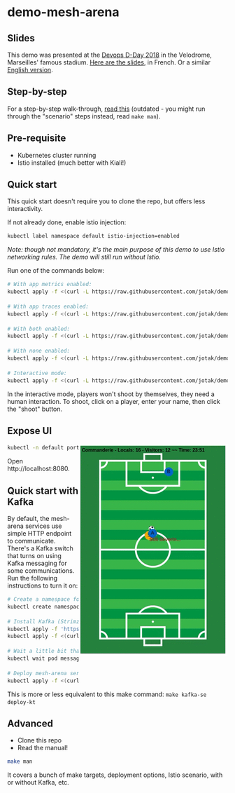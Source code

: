 # demo-mesh-arena

## Slides

This demo was presented at the [Devops D-Day 2018](https://www.youtube.com/watch?v=xRIKThyltno) in the Velodrome, Marseilles' famous stadium.
[Here are the slides](https://docs.google.com/presentation/d/1PzRD3BquEI3Al6y2_vSrZqUY0AlJF54_uuWYhr81t5g), in French. Or a similar [English version](https://docs.google.com/presentation/d/1WZDmIcfzKC9GMqz8Cvcb0_mJK_hIH-JxEDROZLnEnng).

## Step-by-step

For a step-by-step walk-through, [read this](./STEP-BY-STEP.md) (outdated - you might run through the "scenario" steps instead, read `make man`).

## Pre-requisite

- Kubernetes cluster running
- Istio installed (much better with Kiali!)

## Quick start

This quick start doesn't require you to clone the repo, but offers less interactivity.

If not already done, enable istio injection:
```bash
kubectl label namespace default istio-injection=enabled
```

*Note: though not mandatory, it's the main purpose of this demo to use Istio networking rules. The demo will still run without Istio.*

Run one of the commands below:

```bash
# With app metrics enabled:
kubectl apply -f <(curl -L https://raw.githubusercontent.com/jotak/demo-mesh-arena/zizou/quickstart-metrics.yml) -n default

# With app traces enabled:
kubectl apply -f <(curl -L https://raw.githubusercontent.com/jotak/demo-mesh-arena/zizou/quickstart-tracing.yml) -n default

# With both enabled:
kubectl apply -f <(curl -L https://raw.githubusercontent.com/jotak/demo-mesh-arena/zizou/quickstart-both.yml) -n default

# With none enabled:
kubectl apply -f <(curl -L https://raw.githubusercontent.com/jotak/demo-mesh-arena/zizou/quickstart-naked.yml) -n default

# Interactive mode:
kubectl apply -f <(curl -L https://raw.githubusercontent.com/jotak/demo-mesh-arena/zizou/quickstart-interactive.yml) -n default
```

In the interactive mode, players won't shoot by themselves, they need a human interaction. To shoot, click on a player, enter your name, then click the "shoot" button.

## Expose UI

<img align="right" src="doc-assets/preview.gif">

```bash
kubectl -n default port-forward svc/ui 8080:8080
```

Open http://localhost:8080.

## Quick start with Kafka

By default, the mesh-arena services use simple HTTP endpoint to communicate.
There's a Kafka switch that turns on using Kafka messaging for some communications.
Run the following instructions to turn it on: 

```bash
# Create a namespace for Kafka
kubectl create namespace kafka

# Install Kafka (Strimzi-powered)
kubectl apply -f 'https://strimzi.io/install/latest?namespace=kafka' -n kafka
kubectl apply -f <(curl -L https://raw.githubusercontent.com/jotak/demo-mesh-arena/zizou/k8s/strimzi.yml) -n kafka

# Wait a little bit that everything is ready
kubectl wait pod messaging-kafka-0 --for=condition=Ready --timeout=600s -n kafka

# Deploy mesh-arena services with Kafka turned on
kubectl apply -f <(curl -L https://raw.githubusercontent.com/jotak/demo-mesh-arena/zizou/quickstart-kafka.yml) -n default
```

This is more or less equivalent to this make command: `make kafka-se deploy-kt`

## Advanced

- Clone this repo
- Read the manual!

```bash
make man
```

It covers a bunch of make targets, deployment options, Istio scenario, with or without Kafka, etc.

